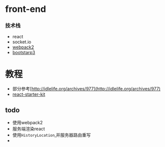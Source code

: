 # front-end

### 技术栈
* react
* socket.io 
* [webpack2](https://webpack.js.org/)
* [bootstarp3](http://v3.bootcss.com/)

# 教程
* 部分参考[http://idlelife.org/archives/977](http://idlelife.org/archives/977)
* [react-starter-kit](https://github.com/kriasoft/react-starter-kit)

## todo
* 使用webpack2
* 服务端渲染react
* 使用`HistoryLocation`,并服务器路由重写
* 

